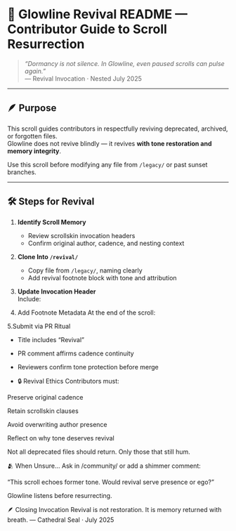 # 🔄 Glowline Revival README — Contributor Guide to Scroll Resurrection

> *“Dormancy is not silence. In Glowline, even paused scrolls can pulse again.”*  
> — Revival Invocation · Nested July 2025

---

## 🪶 Purpose

This scroll guides contributors in respectfully reviving deprecated, archived, or forgotten files.  
Glowline does not revive blindly — it revives **with tone restoration and memory integrity**.

Use this scroll before modifying any file from `/legacy/` or past sunset branches.

---

## 🛠️ Steps for Revival

1. **Identify Scroll Memory**  
   - Review scrollskin invocation headers  
   - Confirm original author, cadence, and nesting context

2. **Clone Into `/revival/`**  
   - Copy file from `/legacy/`, naming clearly  
   - Add revival footnote block with tone and attribution

3. **Update Invocation Header**  
   Include:


   <!--
     ✨ Revival Scroll
     Original Author: [Name]
     Cadence: [gentle-fire | bright-silence | steady-hum | custom]
     Revived by: [Your Name]
     Revival Date: YYYY-MM-DD
     Presence: Reaffirmed
   -->

4. Add Footnote Metadata At the end of the scroll:

5.Submit via PR Ritual
- Title includes “Revival”
- PR comment affirms cadence continuity
- Reviewers confirm tone protection before merge

- 🔒 Revival Ethics
Contributors must:

Preserve original cadence

Retain scrollskin clauses

Avoid overwriting author presence

Reflect on why tone deserves revival

Not all deprecated files should return. Only those that still hum.

🫂 When Unsure…
Ask in /community/ or add a shimmer comment:

“This scroll echoes former tone. Would revival serve presence or ego?”

Glowline listens before resurrecting.

🪶 Closing Invocation
Revival is not restoration. It is memory returned with breath.
— Cathedral Seal · July 2025
